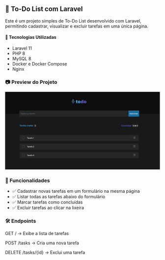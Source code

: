 ## 📝 To-Do List com Laravel

Este é um projeto simples de To-Do List desenvolvido com Laravel, permitindo cadastrar, visualizar e excluir tarefas em uma única página.

#### 🚀  Tecnologias Utilizadas

- Laravel 11 
- PHP 8 
- MySQL 8 
- Docker e Docker Compose
- Nginx

### 📷 Preview do Projeto

![Preview](public/images/screenshots/preview-todo.png)

### 📌 Funcionalidades

- ✅ Cadastrar novas tarefas em um formulário na mesma página
- ✅ Listar todas as tarefas abaixo do formulário
- ✅ Marcar tarefas como concluídas
- ✅ Excluir tarefas ao clicar na lixeira

### 🛠 Endpoints

GET / → Exibe a lista de tarefas

POST /tasks → Cria uma nova tarefa

DELETE /tasks/{id} → Exclui uma tarefa

